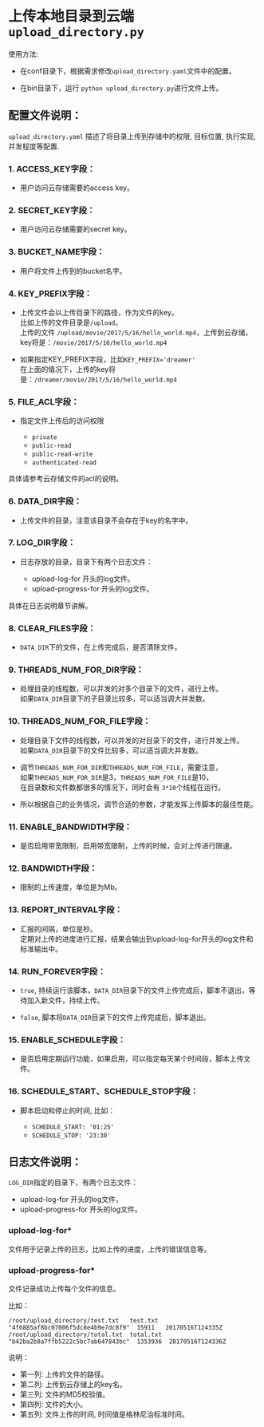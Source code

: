 # 上传本地目录到云端 `upload_directory.py`

使用方法:

- 在conf目录下，根据需求修改`upload_directory.yaml`文件中的配置。

- 在bin目录下，运行 `python upload_directory.py`进行文件上传。

## 配置文件说明：

`upload_directory.yaml` 描述了将目录上传到存储中的权限, 目标位置, 执行实现,
并发程度等配置.

### 1. ACCESS_KEY字段：

- 用户访问云存储需要的access key。

### 2. SECRET_KEY字段：

- 用户访问云存储需要的secret key。

### 3. BUCKET_NAME字段：

- 用户将文件上传到的bucket名字。

### 4. KEY_PREFIX字段：

- 上传文件会以上传目录下的路径，作为文件的key。<br>
  比如上传的文件目录是`/upload`。<br>
  上传的文件 `/upload/movie/2017/5/16/hello_world.mp4`，上传到云存储，<br>
  key将是：`/movie/2017/5/16/hello_world.mp4`

- 如果指定KEY_PREFIX字段，比如`KEY_PREFIX='dreamer'` <br>
  在上面的情况下，上传的key将是：`/dreamer/movie/2017/5/16/hello_world.mp4`

### 5. FILE_ACL字段：

- 指定文件上传后的访问权限

    -    `private`
    -    `public-read`
    -    `public-read-write`
    -    `authenticated-read`

具体请参考云存储文件的acl的说明。

### 6. DATA_DIR字段：

- 上传文件的目录，注意该目录不会存在于key的名字中。

### 7. LOG_DIR字段：

- 日志存放的目录，目录下有两个日志文件：

    - upload-log-for 开头的log文件。
    - upload-progress-for 开头的log文件。

具体在日志说明章节讲解。

### 8. CLEAR_FILES字段：

- `DATA_DIR`下的文件，在上传完成后，是否清除文件。

### 9. THREADS_NUM_FOR_DIR字段：

- 处理目录的线程数，可以并发的对多个目录下的文件，进行上传。<br>
  如果`DATA_DIR`目录下的子目录比较多，可以适当调大并发数。

### 10. THREADS_NUM_FOR_FILE字段：

- 处理目录下文件的线程数，可以并发的对目录下的文件，进行并发上传。<br>
  如果`DATA_DIR`目录下的文件比较多，可以适当调大并发数。

- 调节`THREADS_NUM_FOR_DIR`和`THREADS_NUM_FOR_FILE`，需要注意，<br>
如果`THREADS_NUM_FOR_DIR`是3，`THREADS_NUM_FOR_FILE`是10，<br>
在目录数和文件数都很多的情况下，同时会有 `3*10`个线程在运行。

- 所以根据自己的业务情况，调节合适的参数，才能发挥上传脚本的最佳性能。

### 11. ENABLE_BANDWIDTH字段：

- 是否启用带宽限制，启用带宽限制，上传的时候，会对上传进行限速。

### 12. BANDWIDTH字段：

- 限制的上传速度，单位是为Mb。

### 13. REPORT_INTERVAL字段：

- 汇报的间隔，单位是秒。<br>
  定期对上传的进度进行汇报，结果会输出到upload-log-for开头的log文件和标准输出中。

### 14. RUN_FOREVER字段：

- `true`, 持续运行该脚本，`DATA_DIR`目录下的文件上传完成后，脚本不退出，等待加入新文件，持续上传。

- `false`, 脚本将`DATA_DIR`目录下的文件上传完成后，脚本退出。

### 15. ENABLE_SCHEDULE字段：

- 是否启用定期运行功能，如果启用，可以指定每天某个时间段，脚本上传文件。

### 16. SCHEDULE_START、SCHEDULE_STOP字段：

- 脚本启动和停止的时间, 比如：

    - `SCHEDULE_START: '01:25'`
    - `SCHEDULE_STOP: '23:30'`


## 日志文件说明：

`LOG_DIR`指定的目录下，有两个日志文件：

-   upload-log-for 开头的log文件，
-   upload-progress-for 开头的log文件。

### upload-log-for*

文件用于记录上传的日志，比如上传的进度，上传的错误信息等。

### upload-progress-for*

文件记录成功上传每个文件的信息。

比如：

```
/root/upload_directory/test.txt   test.txt   "4f6885af8bc07006f5dc8e4b9e7dc8f9"  15911   20170516T124335Z
/root/upload_directory/total.txt  total.txt  "b42ba2b8a7ffb5222c5bc7ab647843bc"  1353936  20170516T124336Z
```

说明：

- 第一列: 上传的文件的路径。
- 第二列: 上传到云存储上的key名。
- 第三列: 文件的MD5校验值。
- 第四列: 文件的大小。
- 第五列: 文件上传的时间, 时间值是格林尼治标准时间。
